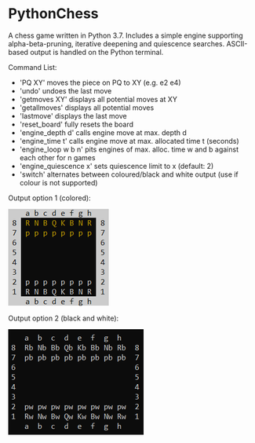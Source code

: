 # PythonChess
A chess game written in Python 3.7. Includes a simple engine supporting alpha-beta-pruning, iterative deepening and quiescence searches. 
ASCII-based output is handled on the Python terminal.

Command List:
* 'PQ XY' moves the piece on PQ to XY (e.g. e2 e4)
* 'undo' undoes the last move
* 'getmoves XY' displays all potential moves at XY
* 'getallmoves' displays all potential moves
* 'lastmove' displays the last move
* 'reset_board' fully resets the board
* 'engine_depth d' calls engine move at max. depth d
* 'engine_time t' calls engine move at max. allocated time t (seconds)
* 'engine_loop w b n' pits engines of max. alloc. time w and b against each other for n games
* 'engine_quiescence x' sets quiescence limit to x (default: 2)
* 'switch' alternates between coloured/black and white output (use if colour is not supported)

Output option 1 (colored):

![Colored Output](https://github.com/BaranCanOener/PythonChess/blob/master/ColouredOutput.PNG)

Output option 2 (black and white):

![Black and White Output](https://github.com/BaranCanOener/PythonChess/blob/master/BlackAndWhiteOutput.PNG) 
